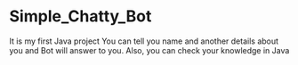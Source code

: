 # Simple_Chatty_Bot
It is my first Java project
You can tell you name and another details about you and Bot will answer to you.
Also, you can check your knowledge in Java 
